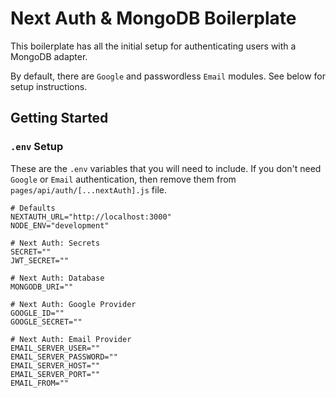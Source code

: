 # Next Auth & MongoDB Boilerplate

This boilerplate has all the initial setup for authenticating users with a MongoDB adapter.

By default, there are `Google` and passwordless `Email` modules. See below for setup instructions.

## Getting Started

### `.env` Setup

These are the `.env` variables that you will need to include. If you don't need `Google` or `Email` authentication, then remove them from `pages/api/auth/[...nextAuth].js` file.

```
# Defaults
NEXTAUTH_URL="http://localhost:3000"
NODE_ENV="development"

# Next Auth: Secrets
SECRET=""
JWT_SECRET=""

# Next Auth: Database
MONGODB_URI=""

# Next Auth: Google Provider
GOOGLE_ID=""
GOOGLE_SECRET=""

# Next Auth: Email Provider
EMAIL_SERVER_USER=""
EMAIL_SERVER_PASSWORD=""
EMAIL_SERVER_HOST=""
EMAIL_SERVER_PORT=""
EMAIL_FROM=""
```
